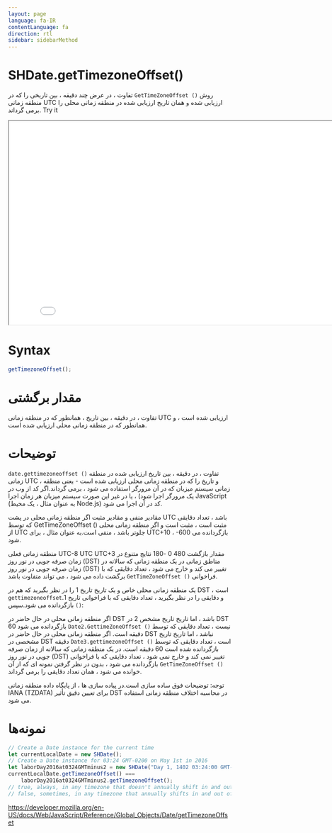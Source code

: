 ```yaml
---
layout: page
language: fa-IR
contentLanguage: fa
direction: rtl
sidebar: sidebarMethod
---
```


# SHDate.getTimezoneOffset()

روش <code dir="ltr">GetTimeZoneOffset ()</code> تفاوت ، در عرض چند دقیقه ، بین تاریخی را که در منطقه زمانی UTC ارزیابی شده و همان تاریخ ارزیابی شده در منطقه زمانی محلی را برمی گرداند.
Try it

<iframe style="width: 830px; height: 460px;" src="/SHDateTime-js/examples/live.html?function=getTimezoneOffset" title="MDN Web Docs Interactive Example" loading="lazy"></iframe>
<br/>

# Syntax

```js
getTimezoneOffset();
```

# مقدار برگشتی

تفاوت ، در دقیقه ، بین تاریخ ، همانطور که در منطقه زمانی UTC ارزیابی شده است ، و همانطور که در منطقه زمانی محلی ارزیابی شده است.

# توضیحات

<code dir="ltr">date.gettimezoneoffset ()</code> تفاوت ، در دقیقه ، بین تاریخ ارزیابی شده در منطقه زمانی UTC ، و تاریخ را که در منطقه زمانی محلی ارزیابی شده است - یعنی منطقه زمانی سیستم میزبان که در آن مرورگر استفاده می شود ، برمی گرداند.اگر کد از وب در یک مرورگر اجرا شود) ، یا در غیر این صورت سیستم میزبان هر زمان اجرا JavaScript (به عنوان مثال ، یک محیط Node.js) کد در آن اجرا می شود.

مقادیر منفی و مقادیر مثبت
اگر منطقه زمانی محلی در پشت UTC باشد ، تعداد دقایقی که توسط GetTimeZoneOffset () مثبت است ، مثبت است و اگر منطقه زمانی محلی از UTC جلوتر باشد ، منفی است.به عنوان مثال ، برای UTC+10 ، -600 بازگردانده می شود.

منطقه زمانی فعلی UTC-8 UTC UTC+3
مقدار بازگشت 480 0 -180
نتایج متنوع در زمان صرفه جویی در نور روز (DST) مناطق زمانی
در یک منطقه زمانی که سالانه در زمان صرفه جویی در نور روز (DST) تغییر می کند و خارج می شود ، تعداد دقایقی که با فراخوانی <code dir="ltr">GetTimeZoneOffset ()</code> برگشت داده می شود ، می تواند متفاوت باشد.

یک منطقه زمانی محلی خاص و یک تاریخ تاریخ 1 را در نظر بگیرید که هم در DST است ، و دقایقی را در نظر بگیرید ، تعداد دقایقی که با فراخوانی تاریخ 1.<code dir="ltr">gettimezoneoffset ()</code> بازگردانده می شود.سپس:

اگر منطقه زمانی محلی در حال حاضر در DST باشد ، اما تاریخ تاریخ مشخص 2 در DST نیست ، تعداد دقایقی که توسط <code dir="ltr">Date2.GettimeZoneOffset ()</code> بازگردانده می شود 60 دقیقه است.
اگر منطقه زمانی محلی در حال حاضر در DST نباشد ، اما تاریخ تاریخ مشخصی در DST است ، تعداد دقایقی که توسط <code dir="ltr">Date3.gettimezoneOffset ()</code> دقیقه بازگردانده شده است 60 دقیقه است.
در یک منطقه زمانی که سالانه از زمان صرفه جویی در نور روز (DST) تغییر نمی کند و خارج نمی شود ، تعداد دقایقی که با فراخوانی <code dir="ltr">GetTimeZoneOffset ()</code> بازگردانده می شود ، بدون در نظر گرفتن نمونه ای که از آن خوانده می شود ، همان تعداد دقایقی را برمی گرداند.

توجه: توضیحات فوق ساده سازی است.در پیاده سازی ها ، از پایگاه داده منطقه زمانی IANA (TZDATA) برای تعیین دقیق تأثیر DST در محاسبه اختلاف منطقه زمانی استفاده می شود.

# نمونه‌ها

```js
// Create a Date instance for the current time
let currentLocalDate = new SHDate();
// Create a Date instance for 03:24 GMT-0200 on May 1st in 2016
let laborDay2016at0324GMTminus2 = new SHDate("Day 1, 1402 03:24:00 GMT-0200");
currentLocalDate.getTimezoneOffset() ===
	laborDay2016at0324GMTminus2.getTimezoneOffset();
// true, always, in any timezone that doesn't annually shift in and out of DST
// false, sometimes, in any timezone that annually shifts in and out of DST
```

https://developer.mozilla.org/en-US/docs/Web/JavaScript/Reference/Global_Objects/Date/getTimezoneOffset
